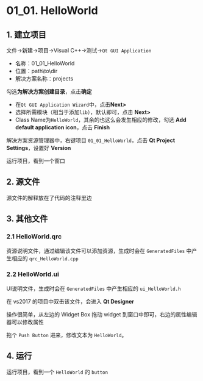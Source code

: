 # 01_01. HelloWorld

## 1. 建立项目

文件->新建->项目->Visual C++->测试->`Qt GUI Application` 

- 名称：01_01_HelloWorld
- 位置：path\to\dir
- 解决方案名称：projects

勾选**为解决方案创建目录**，点击**确定** 

- 在`Qt GUI Application Wizard`中，点击**Next>** 
- 选择所需模块（相当于添加`lib`），默认即可，点击 **Next>** 
- Class Name为`HelloWorld`，其余的也这么会发生相应的修改，勾选 **Add default application icon**，点击 **Finish** 

解决方案资源管理器中，右键项目 `01_01_HelloWorld`，点击 **Qt Project Settings**，设置好 **Version** 

运行项目，看到一个窗口

## 2. 源文件

源文件的解释放在了代码的注释里边

## 3. 其他文件

### 2.1 HelloWorld.qrc

资源说明文件，通过编辑该文件可以添加资源，生成时会在 `GeneratedFiles` 中产生相应的 `qrc_HelloWorld.cpp` 

### 2.2 HelloWorld.ui

UI说明文件，生成时会在 `GeneratedFiles` 中产生相应的 `ui_HelloWorld.h` 

在 vs2017 的项目中双击该文件，会进入 **Qt Designer** 

操作很简单，从左边的 Widget Box 拖动 widget 到窗口中即可，右边的属性编辑器可以修改属性

拖个 `Push Button` 进来，修改文本为 `HelloWorld`。

## 4. 运行

运行项目，看到一个 `HelloWorld` 的 `button` 

